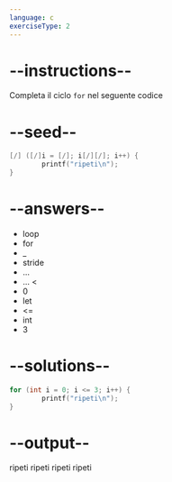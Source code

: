 ```yaml
---
language: c
exerciseType: 2
---
```


# --instructions--

Completa il ciclo `for` nel seguente codice

# --seed--

```c
[/] ([/]i = [/]; i[/][/]; i++) {
        printf("ripeti\n");
}
```

# --answers--

- loop
- for
- _
- stride
- ...
- ... <
- 0
- let 
-  <= 
- int 
- 3

# --solutions--

```c
for (int i = 0; i <= 3; i++) {
        printf("ripeti\n");
}
```

# --output--

ripeti
ripeti
ripeti
ripeti
